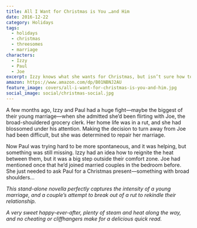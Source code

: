 ```yaml
---
title: All I Want for Christmas is You …and Him
date: 2016-12-22
category: Holidays
tags:
  - holidays
  - christmas
  - threesomes
  - marriage
characters:
  - Izzy
  - Paul
  - Joe
excerpt: Izzy knows what she wants for Christmas, but isn’t sure how to ask for it.
amazon: https://www.amazon.com/dp/B01NBNJ2AU
feature_image: covers/all-i-want-for-christmas-is-you-and-him.jpg
social_image: social/christmas-social.jpg
---
```


A few months ago, Izzy and Paul had a huge fight—maybe the biggest of their young marriage—when she admitted she’d been flirting with Joe, the broad-shouldered grocery clerk. Her home life was in a rut, and she had blossomed under his attention. Making the decision to turn away from Joe had been difficult, but she was determined to repair her marriage.

Now Paul was trying hard to be more spontaneous, and it was helping, but something was still missing. Izzy had an idea how to reignite the heat between them, but it was a big step outside their comfort zone. Joe had mentioned once that he’d joined married couples in the bedroom before. She just needed to ask Paul for a Christmas present—something with broad shoulders…

_This stand-alone novella perfectly captures the intensity of a young marriage, and a couple’s attempt to break out of a rut to rekindle their relationship._

_A very sweet happy-ever-after, plenty of steam and heat along the way, and no cheating or cliffhangers make for a delicious quick read._
